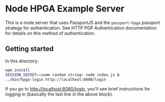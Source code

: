 
# Node HPGA Example Server

This is a node server that uses PassportJS and the `passport-hpga` passport
strategy for authentication. See HTTP PGP Authentication documentation for
details on this method of authentication.

## Getting started

In this directory:
```sh
npm install
SESSION_SECRET=<some random string> node index.js &
../bin/hpga-login http://localhost:8080/login
```

If you go to [http://localhost:8080/login](http://localhost:8080/login), you'll
see brief instructions for logging in (basically the last line in the above
block).

